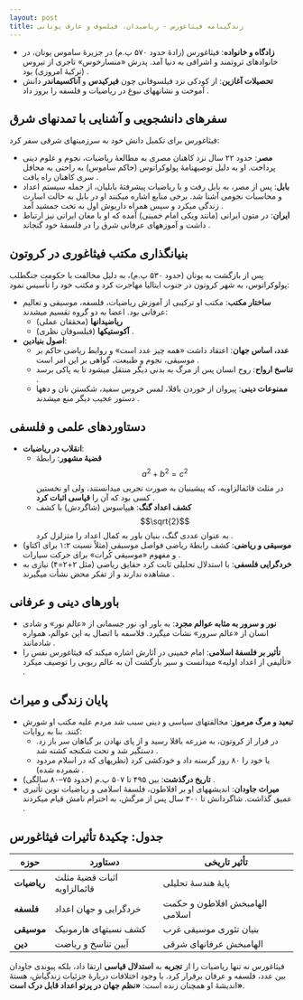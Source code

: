 ```yaml
---
layout: post
title: زندگینامه فیثاغورس - ریاضیدان، فیلسوف و عارف یونانی
---
```


- **زادگاه و خانواده**: فیثاغورس (زادهٔ حدود ۵۷۰ پ.م) در جزیرهٔ ساموس یونان، در خانوادهای ثروتمند و اشرافی به دنیا آمد. پدرش «منسارخوس» تاجری از تیروس (ترکیهٔ امروزی) بود .  
- **تحصیلات آغازین**: از کودکی نزد فیلسوفانی چون **فیرکیدس** و **آناکسیماندر** دانش آموخت و نشانههای نبوغ در ریاضیات و فلسفه را بروز داد .  

## سفرهای دانشجویی و آشنایی با تمدنهای شرق  
فیثاغورس برای تکمیل دانش خود به سرزمینهای شرقی سفر کرد:  
- **مصر**: حدود ۲۲ سال نزد کاهنان مصری به مطالعهٔ ریاضیات، نجوم و علوم دینی پرداخت. او به دلیل توصیهنامهٔ پولوکراتوس (حاکم ساموس) به راحتی به محافل سری کاهنان راه یافت .  
- **بابل**: پس از مصر، به بابل رفت و با ریاضیات پیشرفتهٔ بابلیان، از جمله سیستم اعداد و محاسبات نجومی آشنا شد. برخی منابع اشاره میکنند او در بابل به حالت اسارت زندگی میکرد و سپس همراه داریوش اول به تخت جمشید آمد .  
- **ایران**: در متون ایرانی (مانند ویکی امام خمینی) آمده که او با مغان ایرانی نیز ارتباط داشت و آموزههای عرفانی شرق را در فلسفهٔ خود گنجاند .  

## بنیانگذاری مکتب فیثاغوری در کروتون  
پس از بازگشت به یونان (حدود ۵۳۰ پ.م)، به دلیل مخالفت با حکومت جنگطلب پولوکراتوس، به شهر کروتون در جنوب ایتالیا مهاجرت کرد و مکتب خود را تأسیس نمود:  
- **ساختار مکتب**: مکتب او ترکیبی از آموزش ریاضیات، فلسفه، موسیقی و تعالیم عرفانی بود. اعضا به دو گروه تقسیم میشدند:  
  - **ریاضیدانها** (محققان عملی)  
  - **آکوستیکها** (فیلسوفان نظری) .  
- **اصول بنیادین**:  
  - **عدد، اساس جهان**: اعتقاد داشت «همه چیز عدد است» و روابط ریاضی حاکم بر موسیقی، نجوم و طبیعت، گواهی بر این امر است .  
  - **تناسخ ارواح**: روح انسان پس از مرگ به بدنی دیگر منتقل میشود تا به پاکی برسد .  
  - **ممنوعات دینی**: پیروان از خوردن باقلا، لمس خروس سفید، شکستن نان و دهها دستور عجیب دیگر منع میشدند .  

## دستاوردهای علمی و فلسفی  
- **انقلاب در ریاضیات**:  
  - **قضیهٔ مشهور**: رابطهٔ $$a^2 + b^2 = c^2$$ در مثلث قائمالزاویه، که پیشینیان به صورت تجربی میدانستند، ولی او نخستین کسی بود که آن را **قیاسی اثبات کرد** .  
  - **کشف اعداد گنگ**: هیپاسوس (شاگردش) با کشف $$\sqrt{2}$$ به عنوان عددی گنگ، بنیان باور به کمال اعداد را متزلزل کرد .  
- **موسیقی و ریاضی**: کشف رابطهٔ ریاضی فواصل موسیقی (مثلاً نسبت ۱:۲ برای اکتاو) و مفهوم «موسیقی کُرات» برای حرکت سیارات .  
- **خردگرایی فلسفی**: با استدلال تحلیلی ثابت کرد حقایق ریاضی (مثل ۲+۲=۴) نیازی به مشاهده ندارند و از تفکر محض نشأت میگیرند .  

## باورهای دینی و عرفانی  
- **نور و سرور به مثابه عوالم مجرد**: به باور او، نور جسمانی از «عالم نور» و شادی انسان از «عالم سرور» نشأت میگیرد. فلاسفه با اتصال به این عوالم، همواره شادمانند .  
- **تأثیر بر فلسفهٔ اسلامی**: امام خمینی در آثارش اشاره میکند که فیثاغورس نفس را «تألیفی از اعداد اولیه» میدانست و سیر بازگشت آن به عالم ربوبی را توصیف میکرد .  

## پایان زندگی و میراث  
- **تبعید و مرگ مرموز**: مخالفتهای سیاسی و دینی سبب شد مردم علیه مکتب او شورش کنند. بنا به روایات:  
  - در فرار از کروتون، به مزرعه باقلا رسید و از پای نهادن بر گیاهان سر باز زد. دستگیر شد و تحت شکنجه کشته شد .  
  - یا خود را ۸۰ روز گرسنه داد و خودکشی کرد (نظریهای که در اسلام مردود شمرده شده) .  
- **تاریخ درگذشت**: بین ۴۹۵ تا ۵۰۷ پ.م (حدود ۷۵–۸۰ سالگی) .  
- **میراث جاودان**: اندیشههای او بر افلاطون، فلسفهٔ اسلامی و ریاضیات نوین تأثیری عمیق گذاشت. شاگردانش تا ۳۰۰ سال پس از مرگش، به احترام نامش قیام میکردند .  

## جدول: چکیدهٔ تأثیرات فیثاغورس   

| حوزه          | دستاورد                     | تأثیر تاریخی                 |
|---------------|-----------------------------|-----------------------------|
| **ریاضیات**  | اثبات قضیهٔ مثلث قائمالزاویه | پایهٔ هندسهٔ تحلیلی         |  
| **فلسفه**    | خردگرایی و جهان اعداد       | الهامبخش افلاطون و حکمت اسلامی |  
| **موسیقی**   | کشف نسبتهای هارمونیک       | بنیان تئوری موسیقی غرب     |  
| **دین**      | آیین تناسخ و ریاضت         | الهامبخش عرفانهای شرقی     |  

فیثاغورس نه تنها ریاضیات را از **تجربه** به **استدلال قیاسی** ارتقا داد، بلکه پیوندی جاودان بین عدد، فلسفه و عرفان برقرار کرد. با وجود اختلافات دربارهٔ جزئیات زندگیاش، هستهٔ اندیشهٔ او همچنان زنده است: **«نظم جهان در پرتو اعداد قابل درک است»**.
